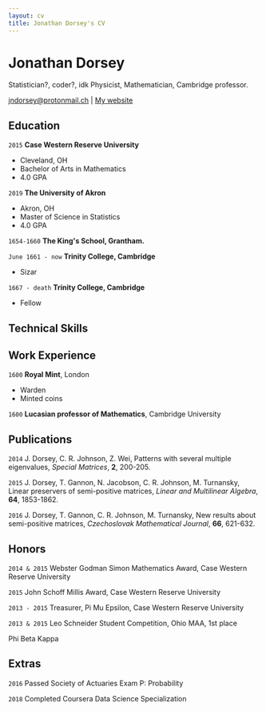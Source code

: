 ```yaml
---
layout: cv
title: Jonathan Dorsey's CV
---
```

# Jonathan Dorsey
Statistician?, coder?, idk
Physicist, Mathematician, Cambridge professor.

<div id="webaddress">
<a href="jndorsey@protonmail.ch">jndorsey@protonmail.ch</a>
| <a href="https://jnd18.github.io">My website</a>
</div>

## Education

`2015`
**Case Western Reserve University**

- Cleveland, OH
- Bachelor of Arts in Mathematics
- 4.0 GPA

`2019`
**The University of Akron**

- Akron, OH
- Master of Science in Statistics
- 4.0 GPA


`1654-1660`
__The King's School, Grantham.__

`June 1661 - now`
__Trinity College, Cambridge__

- Sizar

`1667 - death`
__Trinity College, Cambridge__

- Fellow

## Technical Skills

## Work Experience

`1600`
__Royal Mint__, London

- Warden
- Minted coins

`1600`
__Lucasian professor of Mathematics__, Cambridge University



## Publications

`2014`
J. Dorsey, C. R. Johnson, Z. Wei,
Patterns with several multiple eigenvalues,
_Special Matrices_, **2**, 200-205.

`2015`
J. Dorsey, T. Gannon, N. Jacobson, C. R. Johnson, M. Turnansky,
Linear preservers of semi-positive matrices,
_Linear and Multilinear Algebra_, **64**, 1853-1862.

`2016`
J. Dorsey, T. Gannon, C. R. Johnson, M. Turnansky,
New results about semi-positive matrices, 
_Czechoslovak Mathematical Journal_, **66**, 621-632.


## Honors

`2014 & 2015`
Webster Godman Simon Mathematics Award, Case Western Reserve University

`2015`
John Schoff Millis Award, Case Western Reserve University

`2013 - 2015`
Treasurer, Pi Mu Epsilon, Case Western Reserve University

`2013 & 2015`
Leo Schneider Student Competition, Ohio MAA, 1st place

Phi Beta Kappa


## Extras

`2016`
Passed Society of Actuaries Exam P: Probability

`2018`
Completed Coursera Data Science Specialization




<!-- ### Footer

Last updated: May 2019 -->


